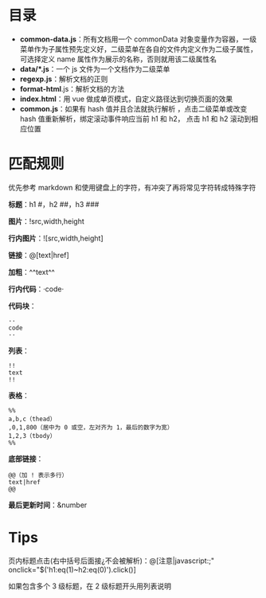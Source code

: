 # 目录

- **common-data.js**：所有文档用一个 commonData 对象变量作为容器，一级菜单作为子属性预先定义好，二级菜单在各自的文件内定义作为二级子属性，可选择定义 name 属性作为展示的名称，否则就用该二级属性名
- **data/*.js**：一个 js 文件为一个文档作为二级菜单
- **regexp.js**：解析文档的正则
- **format-html**.js：解析文档的方法
- **index.html**：用 vue 做成单页模式，自定义路径达到切换页面的效果
- **common.js**：如果有 hash 值并且合法就执行解析 ，点击二级菜单或改变 hash 值重新解析，绑定滚动事件响应当前 h1 和 h2，	点击 h1 和 h2 滚动到相应位置

# 匹配规则

优先参考 markdown 和使用键盘上的字符，有冲突了再将常见字符转成特殊字符

**标题**：h1 #，h2 ##，h3 ###

**图片**：!src,width,height

**行内图片**：![src,width,height]

**链接**：@[text|href]

**加粗**：^^text^^

**行内代码**：·code·

**代码块**：

	··
	code
	··

**列表**：

	!!
	text
	!!

**表格**：

	%%
	a,b,c（thead）
	,0,1,800（居中为 0 或空，左对齐为 1，最后的数字为宽）
	1,2,3（tbody）
	%%

**底部链接**：

	@@（加 ! 表示多行）
	text|href
	@@


**最后更新时间**：&number

# Tips

页内标题点击(右中括号后面接¿不会被解析)：@[注意|javascript:;" onclick="$('h1:eq(1)~h2:eq(0)').click()]

如果包含多个 3 级标题，在 2 级标题开头用列表说明
